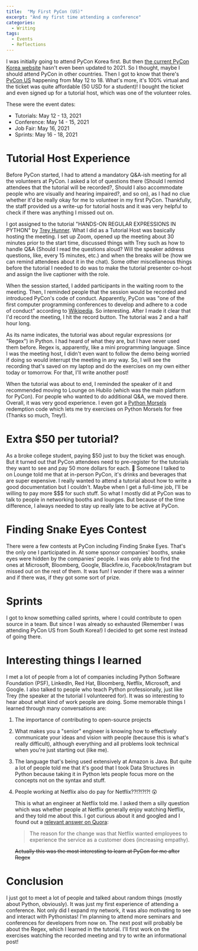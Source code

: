 ```yaml
---
title:  "My First PyCon (US)"
excerpt: "And my first time attending a conference"
categories:
  - Writing
tags:
  - Events
  - Reflections
---
```


I was initially going to attend PyCon Korea first. But then [the current PyCon Korea website](https://pycon.kr/2020/) hasn't even been updated to 2021. So I thought, maybe I should attend PyCon in other countries. Then I got to know that there's [PyCon US](https://us.pycon.org/2021/) happening from May 12 to 18. What's more, it's 100% virtual and the ticket was quite affordable (50 USD for a student)! I bought the ticket and even signed up for a tutorial host, which was one of the volunteer roles.

These were the event dates:

- Tutorials: May 12 - 13, 2021
- Conference: May 14 - 15, 2021
- Job Fair: May 16, 2021
- Sprints: May 16 - 18, 2021

# Tutorial Host Experience

Before PyCon started, I had to attend a mandatory Q&A-ish meeting for all the volunteers at PyCon. I asked a lot of questions there (Should I remind attendees that the tutorial will be recorded?, Should I also accommodate people who are visually and hearing impaired?, and so on), as I had no clue whether it'd be really okay for me to volunteer in my first PyCon. Thankfully, the staff provided us a write-up for tutorial hosts and it was very helpful to check if there was anything I missed out on.

I got assigned to the tutorial "HANDS-ON REGULAR EXPRESSIONS IN PYTHON" by [Trey Hunner](https://treyhunner.com/). What I did as a Tutorial Host was basically hosting the meeting. I set up Zoom, opened up the meeting about 30 minutes prior to the start time, discussed things with Trey such as how to handle Q&A (Should I read the questions aloud? Will the speaker address questions, like, every 15 minutes, etc.) and when the breaks will be (how we can remind attendees about it in the chat). Some other miscellaneous things before the tutorial I needed to do was to make the tutorial presenter co-host and assign the live captioner with the role.

When the session started, I added participants in the waiting room to the meeting. Then, I reminded people that the session would be recorded and introduced PyCon's code of conduct. Apparently, PyCon was "one of the first computer programming conferences to develop and adhere to a code of conduct" according to [Wikipedia](https://en.wikipedia.org/wiki/Python_Conference). So interesting. After I made it clear that I'd record the meeting, I hit the record button. The tutorial was 2 and a half hour long.

As its name indicates, the tutorial was about regular expressions (or "Regex") in Python. I had heard of what they are, but I have never used them before. Regex is, apparently, like a mini programming language. Since I was the meeting host, I didn't even want to follow the demo being worried if doing so would interrupt the meeting in any way. So, I will see the recording that's saved on my laptop and do the exercises on my own either today or tomorrow. For that, I'll write another post!

When the tutorial was about to end, I reminded the speaker of it and recommended moving to Lounge on Hubilo (which was the main platform for PyCon). For people who wanted to do additional Q&A, we moved there. Overall, it was very good experience. I even got a [Python Morsels](https://www.pythonmorsels.com/) redemption code which lets me try exercises on Python Morsels for free (Thanks so much, Trey!).

# Extra $50 per tutorial?

As a broke college student, paying $50 just to buy the ticket was enough. But it turned out that PyCon attendees need to pre-register for the tutorials they want to see and pay 50 more dollars for each. 🤯 Someone I talked to on Lounge told me that at in-person PyCon, it's drinks and beverages that are super expensive. I really wanted to attend a tutorial about how to write a good documentation but I couldn't. Maybe when I get a full-time job, I'll be willing to pay more $$$ for such stuff. So what I mostly did at PyCon was to talk to people in networking booths and lounges. But because of the time difference, I always needed to stay up really late to be active at PyCon.

# Finding Snake Eyes Contest

There were a few contests at PyCon including Finding Snake Eyes. That's the only one I participated in. At some sponsor companies' booths, snake eyes were hidden by the companies' people. I was only able to find the ones at Microsoft, Bloomberg, Google, Blackfire.io, Facebook/Instagram but missed out on the rest of them. It was fun! I wonder if there was a winner and if there was, if they got some sort of prize.

# Sprints

I got to know something called sprints, where I could contribute to open source in a team. But since I was already so exhausted (Remember I was attending PyCon US from South Korea!) I decided to get some rest instead of going there.

# Interesting things I learned

I met a lot of people from a lot of companies including Python Software Foundation (PSF), LinkedIn, Red Hat, Bloomberg, Netflix, Microsoft, and Google. I also talked to people who teach Python professionally, just like Trey (the speaker at the tutorial I volunteered for). It was so interesting to hear about what kind of work people are doing. Some memorable things I learned through many conversations are:

1. The importance of contributing to open-source projects

2. What makes you a "senior" engineer is knowing how to effectively communicate your ideas and vision with people (because this is what's really difficult), although everything and all problems look technical when you're just starting out (like me).

3. The language that's being used extensively at Amazon is Java. But quite a lot of people told me that it's good that I took Data Structures in Python because taking it in Python lets people focus more on the concepts not on the syntax and stuff.

4. People working at Netflix also do pay for Netflix??!?!?!?! 😲

   This is what an engineer at Netflix told me. I asked them a silly question which was whether people at Netflix generally enjoy watching Netflix, and they told me about this. I got curious about it and googled and I found out a [relevant answer on Quora](https://www.quora.com/Do-you-get-free-Netflix-if-you-work-at-Netflix):

   > The reason for the change was that Netflix wanted employees to experience the service as a customer does (increasing empathy).

   ~~Actually this was the most interesting to learn at PyCon for me after Regex~~

# Conclusion

I just got to meet a lot of people and talked about random things (mostly about Python, obviously). It was just my first experience of attending a conference. Not only did I expand my network, it was also motivating to see and interact with Pythonistas! I'm planning to attend more seminars and conferences for developers from now on. The next post will probably be about the Regex, which I learned in the tutorial. I'll first work on the exercises watching the recorded meeting and try to write an informational post!